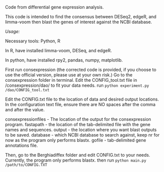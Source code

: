 Code from differential gene expression analysis.

This code is intended to find the consensus between 
DESeq2, edgeR, and limma-voom then blast the genes 
of interest against the NCBI database.

_Usage:_

Necessary tools:
Python, R

In R, have installed limma-voom, DESeq, and edgeR.

In python, have installed rpy2, pandas, numpy, matplotlib.

First run consexpression (the corrected code is provided, 
if you choose to use the official version, 
please use at your own risk.) Go to the consexpression folder in terminal.
Edit the CONFIG\_tool.txt file in /consexpression/dao/ to fit your data needs.
run 
```python experiment.py /dao/CONFIG_tool.txt ``` 

Edit the CONFIG.txt file to the location of data and 
desired output locations.
In the configuration text file, ensure there are NO spaces after the comma and after the value.

consexpressionfiles - The location of the output for the consexpression program.
fastapath - the location of the tab-delimited file with the gene names and sequences.
output - the location where you want blast outputs to be saved.
database - which NCBI database to search against, keep nr for now as the program only performs blastx.
gofile - tab-delimited gene annotations file. 



Then, go to the Berghiadiffex folder and edit CONFIG.txt to your needs. Currently, the program only performs blastx.
then run
```python main.py /path/to/CONFIG.TXT```


